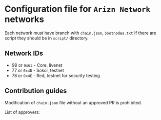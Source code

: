 # Configuration file for `Arizn Network` networks

Each network must have branch with `chain.json`, `bootnodes.txt`
If there are script they should be in `script/` directory.

## Network IDs

- 99 or `0x63` - Core, livenet
- 77 or `0x4D` - Sokol, testnet
- 78 or `0x4E` - Red, testnet for security testing


## Contribution guides

Modification of `chain.json` file without an approved PR is prohibited. 

List of approvers:


